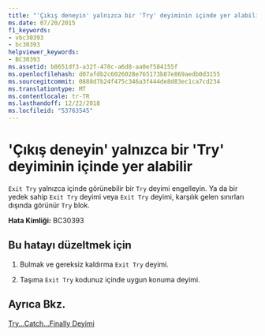 ```yaml
---
title: "'Çıkış deneyin' yalnızca bir 'Try' deyiminin içinde yer alabilir"
ms.date: 07/20/2015
f1_keywords:
- vbc30393
- bc30393
helpviewer_keywords:
- BC30393
ms.assetid: b8651df3-a32f-478c-a6d8-aa0ef584155f
ms.openlocfilehash: d07afdb2c6026028e765173b87e869aedb0d3155
ms.sourcegitcommit: 0888d7b24f475c346a3f444de8d83ec1ca7cd234
ms.translationtype: MT
ms.contentlocale: tr-TR
ms.lasthandoff: 12/22/2018
ms.locfileid: "53763545"
---
```

# <a name="exit-try-can-only-appear-inside-a-try-statement"></a>'Çıkış deneyin' yalnızca bir 'Try' deyiminin içinde yer alabilir
`Exit Try` yalnızca içinde görünebilir bir `Try` deyimi engelleyin. Ya da bir yedek sahip `Exit Try` deyimi veya `Exit Try` deyimi, karşılık gelen sınırları dışında görünür `Try` blok.  
  
 **Hata Kimliği:** BC30393  
  
## <a name="to-correct-this-error"></a>Bu hatayı düzeltmek için  
  
1.  Bulmak ve gereksiz kaldırma `Exit Try` deyimi.  
  
2.  Taşıma `Exit Try` kodunuz içinde uygun konuma deyimi.  
  
## <a name="see-also"></a>Ayrıca Bkz.  
 [Try...Catch...Finally Deyimi](../../visual-basic/language-reference/statements/try-catch-finally-statement.md)  
 
